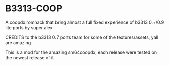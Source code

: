 # B3313-COOP
A coopdx romhack that bring almost a full fixed experience of b3313  0.+/0.9 lite ports by super alex 

CREDITS to the b3313 0.7 ports team for some of the textures/assets, yall are amazing

This is a mod for the amazing sm64coopdx, each release were tested on the newest release of it
